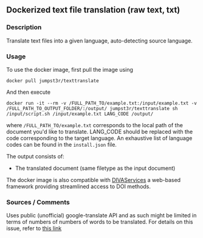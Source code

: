 ## Dockerized text file translation (raw text, txt)

### Description

Translate text files into a given language, auto-detecting source language.

### Usage

To use the docker image, first pull the image using

`docker pull jumpst3r/texttranslate`

And then execute 
```
docker run -it --rm -v /FULL_PATH_TO/example.txt:/input/example.txt -v /FULL_PATH_TO_OUTPUT_FOLDER/:/output/ jumpst3r/texttranslate sh /input/script.sh /input/example.txt LANG_CODE /output/
```

where `/FULL_PATH_TO/example.txt` corresponds to the local path of the document you'd like to translate. LANG_CODE should be replaced with the code corresponding to the target language. An exhaustive list of language codes can be found in the `install.json` file.

The output consists of:

- The translated document (same filetype as the input document)

The docker image is also compatible with [DIVAServices](https://github.com/lunactic/DIVAServices) a web-based framework providing streamlined access to DOI methods.

### Sources / Comments

Uses public (unofficial) google-translate API and as such might be limited in terms of numbers of numbers of words to be translated. For details on this issue, refer to [this link](https://github.com/ssut/py-googletrans)
